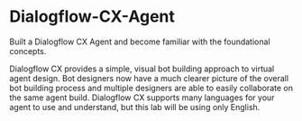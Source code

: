 # Dialogflow-CX-Agent
 Built a Dialogflow CX Agent and become familiar with the foundational concepts.

Dialogflow CX provides a simple, visual bot building approach to virtual agent design. Bot designers now have a much clearer picture of the overall bot building process and multiple designers are able to easily collaborate on the same agent build. Dialogflow CX supports many languages for your agent to use and understand, but this lab will be using only English.

